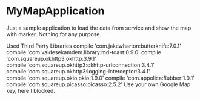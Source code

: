 # MyMapApplication
Just a sample application to load the data from service and show the map with marker. Nothing for any purpose.


Used Third Party Libraries
compile 'com.jakewharton:butterknife:7.0.1'
compile 'com.valdesekamdem.library:md-toast:0.9.0'
compile 'com.squareup.okhttp3:okhttp:3.9.1'  
compile 'com.squareup.okhttp3:okhttp-urlconnection:3.4.1'  
compile 'com.squareup.okhttp3:logging-interceptor:3.4.1'  
compile 'com.squareup.okio:okio:1.9.0'
compile 'com.appolica:flubber:1.0.1'  
compile 'com.squareup.picasso:picasso:2.5.2'
Use your own Google Map key, here I blocked.
